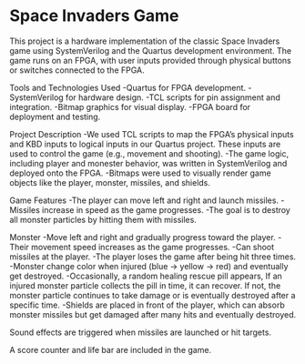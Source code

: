 # Space Invaders Game

This project is a hardware implementation of the classic Space Invaders game using SystemVerilog and the Quartus development environment.
The game runs on an FPGA, with user inputs provided through physical buttons or switches connected to the FPGA.

Tools and Technologies Used
  -Quartus for FPGA development.
  -SystemVerilog for hardware design.
  -TCL scripts for pin assignment and integration.
  -Bitmap graphics for visual display.
  -FPGA board for deployment and testing.

Project Description
  -We used TCL scripts to map the FPGA’s physical inputs and KBD inputs to logical inputs in our Quartus project. These inputs are used to control the
   game (e.g., movement and shooting).
  -The game logic, including player and monester behavior, was written in SystemVerilog and deployed onto the FPGA.
  -Bitmaps were used to visually render game objects like the player, monster, missiles, and shields.

Game Features
  -The player can move left and right and launch missiles.
  -Missiles increase in speed as the game progresses.
  -The goal is to destroy all monster particles by hitting them with missiles.

Monster
  -Move left and right and gradually progress toward the player.
  -Their movement speed increases as the game progresses.
  -Can shoot missiles at the player.
  -The player loses the game after being hit three times.
  -Monster change color when injured (blue → yellow → red) and eventually get destroyed.
  -Occasionally, a random healing rescue pill appears, If an injured monster particle collects the pill in time, it can recover.
   If not, the monster particle continues to take damage or is eventually destroyed after a specific time.
  -Shields are placed in front of the player, which can absorb monster missiles but get damaged after many hits and eventually destroyed.

Sound effects are triggered when missiles are launched or hit targets.

A score counter and life bar are included in the game.
